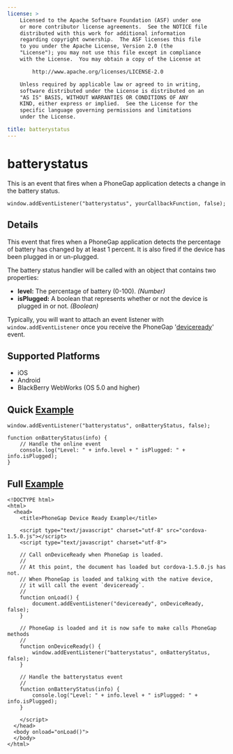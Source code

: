 ```yaml
---
license: >
    Licensed to the Apache Software Foundation (ASF) under one
    or more contributor license agreements.  See the NOTICE file
    distributed with this work for additional information
    regarding copyright ownership.  The ASF licenses this file
    to you under the Apache License, Version 2.0 (the
    "License"); you may not use this file except in compliance
    with the License.  You may obtain a copy of the License at

        http://www.apache.org/licenses/LICENSE-2.0

    Unless required by applicable law or agreed to in writing,
    software distributed under the License is distributed on an
    "AS IS" BASIS, WITHOUT WARRANTIES OR CONDITIONS OF ANY
    KIND, either express or implied.  See the License for the
    specific language governing permissions and limitations
    under the License.

title: batterystatus
---
```


batterystatus
===========

This is an event that fires when a PhoneGap application detects a change in the battery status.

    window.addEventListener("batterystatus", yourCallbackFunction, false);

Details
-------

This event that fires when a PhoneGap application detects the percentage of battery has changed by at least 1 percent. It is also fired if the device has been plugged in or un-plugged.

The battery status handler will be called with an object that contains two properties:

- __level:__ The percentage of battery (0-100). _(Number)_
- __isPlugged:__ A boolean that represents whether or not the device is plugged in or not. _(Boolean)_

Typically, you will want to attach an event listener with `window.addEventListener` once you receive the PhoneGap '[deviceready](events.deviceready.html)' event.

Supported Platforms
-------------------

- iOS
- Android
- BlackBerry WebWorks (OS 5.0 and higher)

Quick [Example](../storage/storage.opendatabase.html)
-------------

    window.addEventListener("batterystatus", onBatteryStatus, false);

    function onBatteryStatus(info) {
        // Handle the online event
       	console.log("Level: " + info.level + " isPlugged: " + info.isPlugged); 
    }

Full [Example](../storage/storage.opendatabase.html)
------------

    <!DOCTYPE html>
    <html>
      <head>
        <title>PhoneGap Device Ready Example</title>

        <script type="text/javascript" charset="utf-8" src="cordova-1.5.0.js"></script>
        <script type="text/javascript" charset="utf-8">

        // Call onDeviceReady when PhoneGap is loaded.
        //
        // At this point, the document has loaded but cordova-1.5.0.js has not.
        // When PhoneGap is loaded and talking with the native device,
        // it will call the event `deviceready`.
        // 
	    function onLoad() {
    	    document.addEventListener("deviceready", onDeviceReady, false);
    	}

        // PhoneGap is loaded and it is now safe to make calls PhoneGap methods
        //
        function onDeviceReady() {
		    window.addEventListener("batterystatus", onBatteryStatus, false);
        }

        // Handle the batterystatus event
        //
        function onBatteryStatus(info) {
        	console.log("Level: " + info.level + " isPlugged: " + info.isPlugged); 
        }
        
        </script>
      </head>
      <body onload="onLoad()">
      </body>
    </html>
